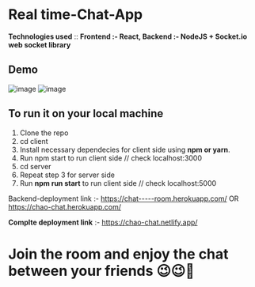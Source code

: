 # Real time-Chat-App

 **Technologies used** :: 
                      **Frontend :- React, 
                       Backend  :- NodeJS + Socket.io web socket library**

## Demo
![image](https://user-images.githubusercontent.com/90372090/180797158-ffa67346-8f7d-4d82-901f-86b4b33045b7.png)
![image](https://user-images.githubusercontent.com/90372090/180797216-ce03d930-c1ce-46b6-8a5e-ac467ea77a42.png)


## To run it on your local machine

1. Clone the repo
2. cd client
3. Install necessary dependecies for client side using **npm or yarn**.
3. Run npm start to run client side // check localhost:3000
4. cd server
5. Repeat step 3 for server side 
6. Run **npm run start** to run client side // check localhost:5000


Backend-deployment link :- https://chat-----room.herokuapp.com/  OR https://chao-chat.herokuapp.com/

**Complte deployment link** :- https://chao-chat.netlify.app/

# Join the room and enjoy the chat between your friends 😉😉🤟

